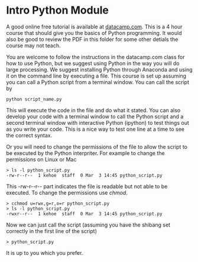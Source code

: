# Intro Python Module

A good online free tutorial is available at [datacamp.com](https://www.datacamp.com/courses/intro-to-python-for-data-science). This is a 4 hour course that should give you the basics of Python programming. It would also be good to review the PDF in this folder for some other detials the course may not teach.

You are welcome to follow the instructions in the datacamp.com class for how to use Python, but we suggest using Python in the way you will do large processing. We suggest installing Python through Anaconda and using it on the command line by executing a file. This course is set up assuming you can call a Python script from a terminal window. You can call the script by
```
python script_name.py
```
This will execute the code in the file and do what it stated. You can also develop your code with a terminal window to call the Python script and a second terminal window with interactive Python (ipython) to test things out as you write your code. This is a nice way to test one line at a time to see the correct syntax.

Or you will need to change the permissions of the file to allow the script to be executed by the Python interpriter. For example to change the permissions on Linux or Mac
```
> ls -l python_script.py 
-rw-r--r--  1 kehoe  staff  0 Mar  3 14:45 python_script.py
```
This -rw-r--r-- part indicates the file is readable but not able to be executed. To change the permissions use *chmod*.
```
> cchmod u=rwx,g=r,o=r python_script.py
> ls -l python_script.py
-rwxr--r--  1 kehoe  staff  0 Mar  3 14:45 python_script.py
```
Now we can just call the script (assuming you have the shibang set correctly in the first line of the script)
```
> python_script.py
```
It is up to you which you prefer.
